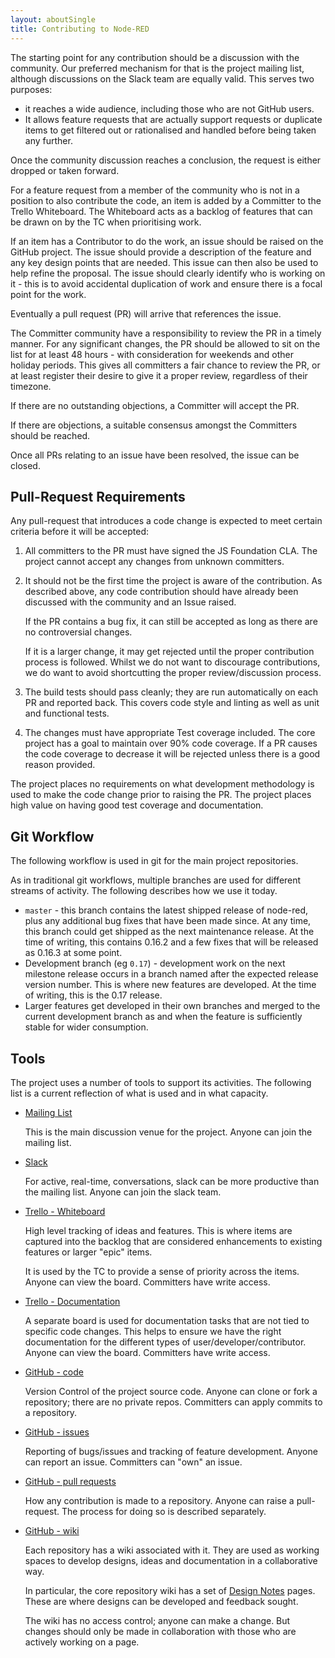 ```yaml
---
layout: aboutSingle
title: Contributing to Node-RED
---
```


The starting point for any contribution should be a discussion with the community.
Our preferred mechanism for that is the project mailing list, although discussions
on the Slack team are equally valid. This serves two purposes:

 - it reaches a wide audience, including those who are not GitHub users.
 - It allows feature requests that are actually support requests or duplicate
   items to get filtered out or rationalised and handled before being taken any
   further.

Once the community discussion reaches a conclusion, the request is either dropped
or taken forward.

For a feature request from a member of the community who is not in a position to
also contribute the code, an item is added by a Committer to the Trello Whiteboard.
The Whiteboard acts as a backlog of features that can be drawn on by the TC when
prioritising work.

If an item has a Contributor to do the work, an issue should be raised on the
GitHub project. The issue should provide a description of the feature and any key
design points that are needed. This issue can then also be used to help refine
the proposal. The issue should clearly identify who is working on it - this is
to avoid accidental duplication of work and ensure there is a focal point for the
work.

Eventually a pull request (PR) will arrive that references the issue.

The Committer community have a responsibility to review the PR in a timely manner.
For any significant changes, the PR should be allowed to sit on the list for at
least 48 hours - with consideration for weekends and other holiday periods. This
gives all committers a fair chance to review the PR, or at least register their
desire to give it a proper review, regardless of their timezone.

If there are no outstanding objections, a Committer will accept the PR.

If there are objections, a suitable consensus amongst the Committers should be reached.

Once all PRs relating to an issue have been resolved, the issue can be closed.

## Pull-Request Requirements

Any pull-request that introduces a code change is expected to meet certain
criteria before it will be accepted:

1. All committers to the PR must have signed the JS Foundation CLA. The project
   cannot accept any changes from unknown committers.

2. It should not be the first time the project is aware of the contribution. As
   described above, any code contribution should have already been discussed with
   the community and an Issue raised.

   If the PR contains a bug fix, it can still be accepted as long as there are no
   controversial changes.

   If it is a larger change, it may get rejected until the proper contribution
   process is followed. Whilst we do not want to discourage contributions, we do
   want to avoid shortcutting the proper review/discussion process.

3. The build tests should pass cleanly; they are run automatically on each PR and
   reported back. This covers code style and linting as well as unit and functional
   tests.

4. The changes must have appropriate Test coverage included. The core project has
   a goal to maintain over 90% code coverage. If a PR causes the code coverage to
   decrease it will be rejected unless there is a good reason provided.

The project places no requirements on what development methodology is used to
make the code change prior to raising the PR. The project places high value on
having good test coverage and documentation.

## Git Workflow

The following workflow is used in git for the main project repositories.

As in traditional git workflows, multiple branches are used for different streams
of activity. The following describes how we use it today.

 - `master` - this branch contains the latest shipped release of node-red, plus
   any additional bug fixes that have been made since. At any time, this branch
   could get shipped as the next maintenance release. At the time of writing,
   this contains 0.16.2 and a few fixes that will be released as 0.16.3 at some point.
 - Development branch (eg `0.17`) - development work on the next milestone release
   occurs in a branch named after the expected release version number. This is
   where new features are developed. At the time of writing, this is the 0.17
   release.
 - Larger features get developed in their own branches and merged to the current
   development branch as and when the feature is sufficiently stable for wider
   consumption.

## Tools

The project uses a number of tools to support its activities. The following list
is a current reflection of what is used and in what capacity.


 - [Mailing List](https://groups.google.com/forum/#!forum/node-red)

   This is the main discussion venue for the project. Anyone can join the mailing
   list.

 - [Slack](https://nodered.org/slack)

   For active, real-time, conversations, slack can be more productive than the
   mailing list. Anyone can join the slack team.

 - [Trello - Whiteboard](https://trello.com/b/R0O3CSrI/node-red-whiteboard)

   High level tracking of ideas and features. This is where items are captured
   into the backlog that are considered enhancements to existing features or
   larger "epic" items.

   It is used by the TC to provide a sense of priority across the items. Anyone
   can view the board. Committers have write access.

 - [Trello - Documentation](https://trello.com/b/m2mBMUYj/documentation)

   A separate board is used for documentation tasks that are not tied to specific
   code changes. This helps to ensure we have the right documentation for the
   different types of user/developer/contributor. Anyone can view the board.
   Committers have write access.

 - [GitHub - code](https://github.com/node-red/node-red)

   Version Control of the project source code. Anyone can clone or fork a
   repository; there are no private repos. Committers can apply commits to a
   repository.

 - [GitHub - issues](https://github.com/node-red/node-red/issues)

   Reporting of bugs/issues and tracking of feature development. Anyone can
   report an issue. Committers can "own" an issue.

 - [GitHub - pull requests](https://github.com/node-red/node-red/pulls)

   How any contribution is made to a repository. Anyone can raise a pull-request.
   The process for doing so is described separately.

 - [GitHub - wiki](https://github.com/node-red/node-red/wiki)

   Each repository has a wiki associated with it. They are used as working spaces
   to develop designs, ideas and documentation in a collaborative way.

   In particular, the core repository wiki has a set of [Design Notes](https://github.com/node-red/node-red/wiki/Design-Notes)
   pages. These are where designs can be developed and feedback sought.

   The wiki has no access control; anyone can make a change. But changes should
   only be made in collaboration with those who are actively working on a page.
